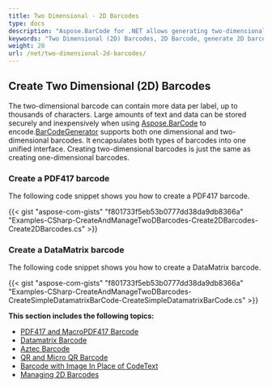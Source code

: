 ```yaml
---
title: Two Dimensional - 2D Barcodes
type: docs
description: "Aspose.BarCode for .NET allows generating two-dimensional (2D) barcodes which can contain more data per label, up to thousands of characters."
keywords: "Two Dimensional (2D) Barcodes, 2D Barcode, generate 2D barcode, generate two diemnsional barcodes, generate PDF417 barcode, generate DataMatrix Barcode, Aspose.BarCode for .NET, C#"
weight: 20
url: /net/two-dimensional-2d-barcodes/
---
```


## **Create Two Dimensional (2D) Barcodes**
The two-dimensional barcode can contain more data per label, up to thousands of characters. Large amounts of text and data can be stored securely and inexpensively when using [Aspose.BarCode](https://apireference.aspose.com/barcode/net/) to encode.[BarCodeGenerator](https://apireference.aspose.com/barcode/net/aspose.barcode.generation/barcodegenerator) supports both one dimensional and two-dimensional barcodes. It encapsulates both types of barcodes into one unified interface. Creating two-dimensional barcodes is just the same as creating one-dimensional barcodes.

### **Create a PDF417 barcode**
The following code snippet shows you how to create a PDF417 barcode.

{{< gist "aspose-com-gists" "f801733f5eb53b0777dd38da9db8366a" "Examples-CSharp-CreateAndManageTwoDBarcodes-Create2DBarcodes-Create2DBarcodes.cs" >}}

### **Create a DataMatrix barcode**
The following code snippet shows you how to create a DataMatrix barcode.

{{< gist "aspose-com-gists" "f801733f5eb53b0777dd38da9db8366a" "Examples-CSharp-CreateAndManageTwoDBarcodes-CreateSimpleDatamatrixBarCode-CreateSimpleDatamatrixBarCode.cs" >}}

**This section includes the following topics:**
- [PDF417 and MacroPDF417 Barcode](https://docs.aspose.com/barcode/net/pdf417-and-macropdf417-barcode/)
- [Datamatrix Barcode](https://docs.aspose.com/barcode/net/datamatrix-barcode/)
- [Aztec Barcode](https://docs.aspose.com/barcode/net/aztec-barcode/)
- [QR and Micro QR Barcode](https://docs.aspose.com/barcode/net/qr-and-micro-qr-barcode/)
- [Barcode with Image In Place of CodeText](https://docs.aspose.com/barcode/net/barcode-with-image-in-place-of-codetext/)
- [Managing 2D Barcodes](https://docs.aspose.com/barcode/net/managing-2d-barcodes/)